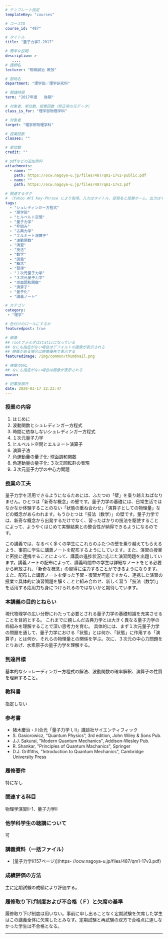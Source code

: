 ```yaml
---
# テンプレート指定
templateKey: "courses"

# コースID
course_id: "487"

# タイトル
title: "量子力学I-2017"

# 簡単な説明
description: >-
   ....
# 講師名
lecturer: "棚橋誠治 教授"

# 部局名
department: "理学部／理学研究科"

# 開講時限
term: "2017年度	後期"

# 対象者、単位数、授業回数（修正用の元データ）
class_is_for: "理学部物理学科"

# 対象者
target: "理学部物理学科"

# 授業回数
classes: ""

# 単位数
credit: ""

# pdfなどの追加資料
attachments:
  - name: "" 
    path: https://ocw.nagoya-u.jp/files/487/qm1-17v2-public.pdf
  - name: "" 
    path: https://ocw.nagoya-u.jp/files/487/qm1-17v3.pdf

# 関連するタグ
# （Yahoo API Key-Phrase により取得。入力はタイトル、部局名と授業ホーム、出力はキーフレーズ（tags））
tags:
  - "シュレディンガー方程式"
  - "理学部"
  - "ヒルベルト空間"
  - "量子力学"
  - "枠組み"
  - "古典力学"
  - "エルミート演算子"
  - "波動関数"
  - "演習"
  - "技法"
  - "数学"
  - "講義"
  - "概念"
  - "習得"
  - "１次元量子力学"
  - "３次元量子力学"
  - "球面調和関数"
  - "演算子"
  - "量子化"
  - "講義ノート"

# カテゴリ
category:
 - "理学"

# 色付けのロールにするか
featuredpost: true

# 画像
## rootフォルダはstaticになっている
## なにも指定がない場合はデフォルトの画像が表示される
## 映像がある場合は映像優先で表示する
featuredimage: /img/common/thumbnail.png

# 映像のURL
## なにも指定がない場合は画像が表示される
movie: 

# 記事投稿日
date: 2020-03-17 22:23:47
---
```


### 授業の内容
1. はじめに
2. 波動関数とシュレディンガー方程式
3. 時間に依存しないシュレディンガー方程式
4. １次元量子力学
5. ヒルベルト空間とエルミート演算子
6. 演算子法
7. 角運動量の量子化: 球面調和関数
8. 角運動量の量子化: ３次元回転群の表現
9. ３次元量子力学の中心力問題




### 授業の工夫

量子力学を活用できるようになるためには、ふたつの「壁」を乗り越えねばなりません。ひとつは「新奇な概念」の壁です。量子力学の基礎には、日常生活ではなかなか体験することのない「状態の重ね合わせ」「演算子としての物理量」などの概念があらわれます。もうひとつは「技法（数学）」の壁です。量子力学では、新奇な概念から出発するだけでなく、習ったばかりの技法を駆使することによって、ようやくはじめて実験結果との整合性が納得できるようになるのです。 

この講義では、なるべく多くの学生にこれらのふたつの壁を乗り越えてもらえるよう、事前に学生に講義ノートを配布するようにしています。また、演習の授業と密接に連携することによって、講義の進捗状況に応じた演習問題を出題しています。講義ノートの配布によって、講義時間中の学生は詳細なノートをとる必要から解放され、「新奇な概念」の習得に注力することができるようになります。また、配布した講義ノートを使った予習・復習が可能ですから、連携した演習の授業で具体的に演習問題を解くことと組み合わせ、新しく習う「技法（数学）」を活用する応用力も身につけられるのではないかと期待しています。






### 本講義の目的とねらい

現代物理学の広い分野にわたって必要とされる量子力学の基礎知識を充実させることを目的とする。
これまでに親しんだ古典力学とは大きく異なる量子力学の枠組みを理解することで深い思考力を育む。
具体的には、まず１次元量子力学の問題を通して、量子力学における「状態」とは何か、「状態」に作用する「演算子」とは何か、それらの物理量との関係を学ぶ。次に、３次元の中心力問題をとりあげ、水素原子の量子力学を理解する。

### 到達目標

基本的なシュレーディンガー方程式の解法、波動関数の確率解釈、演算子の性質を理解すること。

### 教科書

指定しない


### 参考書

- 猪木慶治・川合光「量子力学 I, II」講談社サイエンティフィック <br>
- S. Gasiorowicz, “Quantum Physics”, 3rd edition, John Wiley & Sons Pub.<br>
- J.J. Sakurai, "Modern Quantum Mechanics", Addison-Wesley Pub.<br>
- R. Shankar, "Principles of Quantum Machanics", Springer<br>
- D.J. Griffiths, "Introduction to Quantum Mechanics", Cambridge University Press

### 履修要件

特になし

### 関連する科目

物理学演習II-1、量子力学II

### 他学科学生の聴講について

可






### 講義資料（一括ファイル）
-  [量子力学Ⅰ(157ページ)](https- //ocw.nagoya-u.jp/files/487/qm1-17v3.pdf) 







### 成績評価の方法

主に定期試験の成績により評価する。 

### 履修取り下げ制度および不合格（Ｆ）と欠席の基準

履修取り下げ制度は用いない。事前に申し出ることなく定期試験を欠席した学生はこの講義全体に欠席したとみなす。定期試験と再試験の双方で合格点に達しなかった学生は不合格となる。





-----